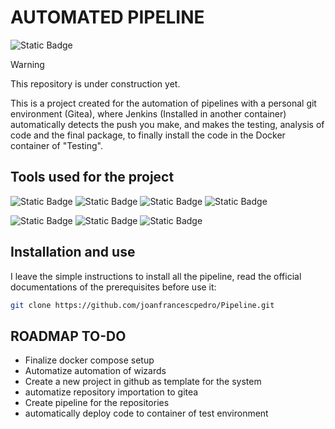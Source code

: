 # AUTOMATED PIPELINE

![Static Badge](https://img.shields.io/badge/Author-Joan%20Francesc%20Pedro-blue?style=for-the-badge)

> [!WARNING]  
> This repository is under construction yet.

This is a project created for the automation of pipelines with a personal git environment (Gitea), where Jenkins (Installed in another container) automatically detects the push you make, and makes the testing, analysis of code and the final package, to finally install the code in the Docker container of "Testing".

## Tools used for the project

![Static Badge](https://img.shields.io/badge/DOCKER-black?style=for-the-badge&logo=docker)
![Static Badge](https://img.shields.io/badge/YAML-black?style=for-the-badge&logo=yaml&logoColor=%23CB171E)
![Static Badge](https://img.shields.io/badge/JENKINS-black?style=for-the-badge&logo=jenkins)
![Static Badge](https://img.shields.io/badge/GITEA-black?style=for-the-badge&logo=gitea)

![Static Badge](https://img.shields.io/badge/POTGRES-black?style=for-the-badge&logo=postgresql)
![Static Badge](https://img.shields.io/badge/ANSIBLE-black?style=for-the-badge&logo=ansible&logoColor=%23EE0000)
![Static Badge](https://img.shields.io/badge/BASH-black?style=for-the-badge&logo=gnubash&logoColor=%234EAA25)


## Installation and use

I leave the simple instructions to install all the pipeline, read the official documentations of the prerequisites before use it:

~~~bash
git clone https://github.com/joanfrancescpedro/Pipeline.git
~~~


## ROADMAP TO-DO

- Finalize docker compose setup
- Automatize automation of wizards
- Create a new project in github as template for the system
- automatize repository importation to gitea
- Create pipeline for the repositories
- automatically deploy code to container of test environment